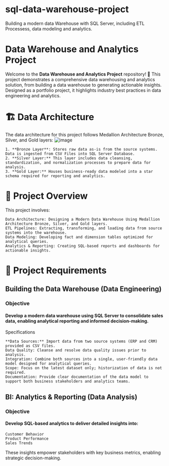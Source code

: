 # sql-data-warehouse-project
Building a modern data Warehouse with SQL Server, including ETL Processess, data modeling and analytics.
# Data Warehouse and Analytics Project
Welcome to the **Data Warehouse and Analytics Project** repository! 🚀
This project demonstrates a comprehensive data warehousing and analytics solution, from building a data warehouse to generating actionable insights. Designed as a portfolio project, it highlights industry best practices in data engineering and analytics.
# 🏗️ Data Architecture
The data architecture for this project follows Medallion Architecture Bronze, Silver, and Gold layers: 
![image](https://github.com/user-attachments/assets/05c6021c-234f-4a76-8ba1-b0c62b181f30)

    1. **Bronze Layer**: Stores raw data as-is from the source systems. Data is ingested from CSV Files into SQL Server Database.
    2. **Silver Layer:** This layer includes data cleansing, standardization, and normalization processes to prepare data for analysis.
    3. **Gold Layer:** Houses business-ready data modeled into a star schema required for reporting and analytics.
   # 📖 Project Overview
   This project involves:

    Data Architecture: Designing a Modern Data Warehouse Using Medallion Architecture Bronze, Silver, and Gold layers.
    ETL Pipelines: Extracting, transforming, and loading data from source systems into the warehouse.
    Data Modeling: Developing fact and dimension tables optimized for analytical queries.
    Analytics & Reporting: Creating SQL-based reports and dashboards for actionable insights.
    
# 🚀 Project Requirements
## Building the Data Warehouse (Data Engineering)
### Objective

#### Develop a modern data warehouse using SQL Server to consolidate sales data, enabling analytical reporting and informed decision-making.
Specifications

    **Data Sources:** Import data from two source systems (ERP and CRM) provided as CSV files.
    Data Quality: Cleanse and resolve data quality issues prior to analysis.
    Integration: Combine both sources into a single, user-friendly data model designed for analytical queries.
    Scope: Focus on the latest dataset only; historization of data is not required.
    Documentation: Provide clear documentation of the data model to support both business stakeholders and analytics teams.

## BI: Analytics & Reporting (Data Analysis)
### Objective

#### Develop SQL-based analytics to deliver detailed insights into:

    Customer Behavior
    Product Performance
    Sales Trends

These insights empower stakeholders with key business metrics, enabling strategic decision-making.

    


